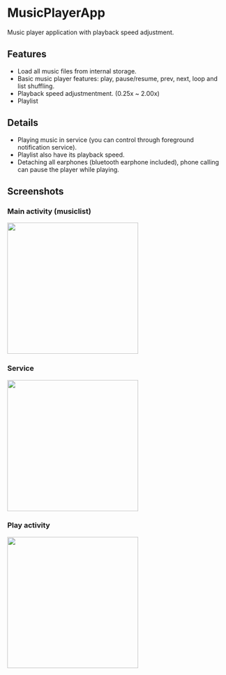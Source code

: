 # MusicPlayerApp
Music player application with playback speed adjustment.

## Features
- Load all music files from internal storage.
- Basic music player features: play, pause/resume, prev, next, loop and list shuffling.
- Playback speed adjustmentment. (0.25x ~ 2.00x)
- Playlist

## Details
- Playing music in service (you can control through foreground notification service).
- Playlist also have its playback speed.
- Detaching all earphones (bluetooth earphone included), phone calling can pause the player while playing.

## Screenshots
### Main activity (musiclist)
<img src="https://i.imgur.com/kROe4Fy.jpg" width="300">

### Service
<img src="https://i.imgur.com/GiS1Gwa.jpg" width="300">

### Play activity
<img src="https://i.imgur.com/agzTlSG.png" width="300">
